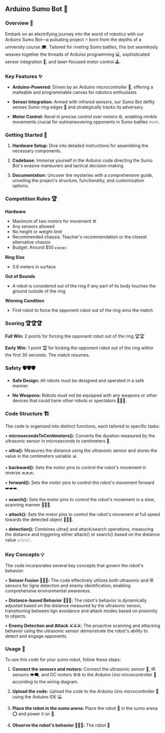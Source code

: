 ## Arduino Sumo Bot 🤖

### Overview 📖

Embark on an electrifying journey into the world of robotics with our Arduino Sumo Bot—a pulsating project ⚡️ born from the depths of a university course 🎓. Tailored for riveting Sumo battles, this bot seamlessly weaves together the threads of Arduino programming 💻, sophisticated sensor integration 📡, and laser-focused motor control 🕹️.

### Key Features ✨

* **Arduino-Powered:** Driven by an Arduino microcontroller 🧠, offering a malleable and programmable canvas for robotics enthusiasts.

* **Sensor Integration:** Armed with infrared sensors, our Sumo Bot deftly senses Sumo ring edges 📏 and strategically tracks its adversary.

* **Motor Control:** Revel in precise control over motors ⚙️, enabling nimble movements crucial for outmaneuvering opponents in Sumo battles 🔥🔥🔥.

### Getting Started 🚀

1. **Hardware Setup:** Dive into detailed instructions for assembling the necessary components.

2. **Codebase:** Immerse yourself in the Arduino code directing the Sumo Bot's evasive maneuvers and tactical decision-making.

3. **Documentation:** Uncover the mysteries with a comprehensive guide, unveiling the project's structure, functionality, and customization options.

### Competition Rules 🏆

**Hardware**

* Maximum of two motors for movement ⚙️
* Any sensors allowed
* No height or weight limit
* Recommended chassis: Teacher's recommendation or the closest alternative chassis
* Budget: Around $50 💵💵💵

**Ring Size**

* 0.6 meters in surface

**Out of Bounds**

* A robot is considered out of the ring if any part of its body touches the ground outside of the ring

**Winning Condition**

* First robot to force the opponent robot out of the ring wins the match

### Scoring 🏆🏆🏆

**Full Win:** 2 points for forcing the opponent robot out of the ring 🏆🏆

**Early Win:** 1 point 🏆 for kicking the opponent robot out of the ring within the first 30 seconds. The match resumes.

### Safety 🛡️🛡️🛡️

* **Safe Design:** All robots must be designed and operated in a safe manner.

* **No Weapons:** Robots must not be equipped with any weapons or other devices that could harm other robots or spectators 🚫🚫🚫.

### Code Structure 🏗️

The code is organized into distinct functions, each tailored to specific tasks:

• **microsecondsToCentimeters():** Converts the duration measured by the ultrasonic sensor in microseconds to centimeters 📏.

• **ultra():** Measures the distance using the ultrasonic sensor and stores the value in the centimeters variable 📊.

• **backward():** Sets the motor pins to control the robot's movement in reverse 🔙🔙🔙.

• **forward():** Sets the motor pins to control the robot's movement forward ➡️➡️➡️.

• **search():** Sets the motor pins to control the robot's movement in a slow, scanning manner 🔎🔎🔎.

• **attack():** Sets the motor pins to control the robot's movement at full speed towards the detected object 🚀🚀🚀.

• **detection():** Combines ultra() and attack/search operations, measuring the distance and triggering either attack() or search() based on the distance value 📈📈📈.

### Key Concepts 💡

The code incorporates several key concepts that govern the robot's behavior:

• **Sensor Fusion 🤝🤝🤝:** The code effectively utilizes both ultrasonic and IR sensors for ligne detection and enemy identification, enabling comprehensive environmental awareness.

• **Distance-based Behavior 📏📏📏:** The robot's behavior is dynamically adjusted based on the distance measured by the ultrasonic sensor, transitioning between lign avoidance and attack modes based on proximity to objects.

• **Enemy Detection and Attack ⚔️⚔️⚔️:** The proactive scanning and attacking behavior using the ultrasonic sensor demonstrate the robot's ability to detect and engage opponents.

### Usage 🚀

To use this code for your sumo robot, follow these steps:

1. **Connect the sensors and motors:** Connect the ultrasonic sensor 📡, IR sensors 👁️‍🗨️, and DC motors ⚙️⚙️ to the Arduino Uno microcontroller 🧠 according to the wiring diagram.

2. **Upload the code:** Upload the code to the Arduino Uno microcontroller 🧠 using the Arduino IDE 💻.

3. **Place the robot in the sumo arena:** Place the robot 🤖 in the sumo arena ⭕️ and power it on 🔌.

4. **Observe the robot's behavior 👀👀👀:** The robot 🤖
